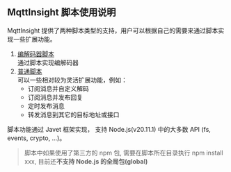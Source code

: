 MqttInsight 脚本使用说明
--
MqttInsight 提供了两种脚本类型的支持，用户可以根据自己的需要来通过脚本实现一些扩展功能。

1. [编解码器脚本](CodecScript.md)  
   通过脚本实现编解码器
2. [普通脚本](NormalScript.md)  
   可以一些相对较为灵活扩展功能，例如：
    - 订阅消息并自定义解码
    - 订阅消息并发布回复
    - 定时发布消息
    - 转发消息到其它的目标地址或接口

脚本功能通过 Javet 框架实现， 支持 Node.js(v20.11.1) 中的大多数 API (fs, events, crypto, ...)。

> 脚本中如果使用了第三方的 npm 包, 需要在脚本所在目录执行 npm install xxx, 目前还**不支持 Node.js 的全局包(global)**
